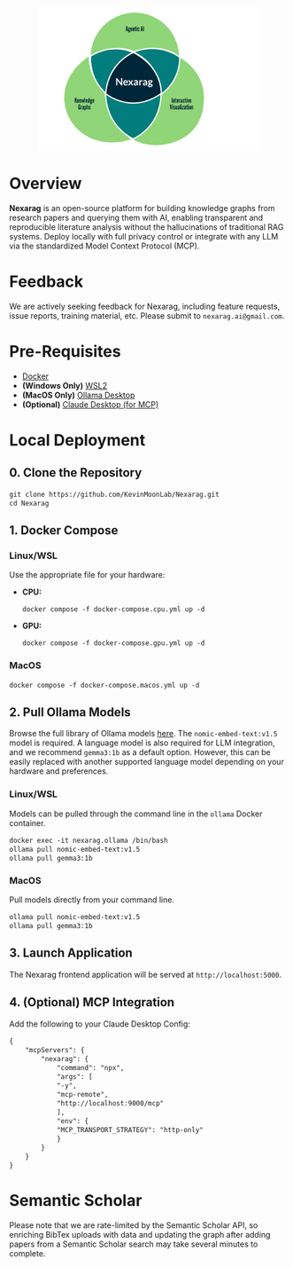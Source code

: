 <p align="center">
  <a href="https://github.com/KevinMoonLab/Nexarag"><img src="nexarag.png" alt="Nexarag" width="400"></a>
</p>

# Overview

**Nexarag** is an open-source platform for building knowledge graphs from research papers and querying them with AI, enabling transparent and reproducible literature analysis without the hallucinations of traditional RAG systems. Deploy locally with full privacy control or integrate with any LLM via the standardized Model Context Protocol (MCP).

# Feedback

We are actively seeking feedback for Nexarag, including feature requests, issue reports, training material, etc. Please submit to `nexarag.ai@gmail.com`.

# Pre-Requisites
- [Docker](https://docs.docker.com/engine/install/)
- **(Windows Only)** [WSL2](https://learn.microsoft.com/en-us/windows/wsl/install)
- **(MacOS Only)** [Ollama Desktop](https://ollama.com/download/mac)
- **(Optional)** [Claude Desktop (for MCP)](https://claude.ai/download)

# Local Deployment

## 0. Clone the Repository

```
git clone https://github.com/KevinMoonLab/Nexarag.git
cd Nexarag
```

## 1. Docker Compose

### Linux/WSL

Use the appropriate file for your hardware:

* **CPU:**

  ```
  docker compose -f docker-compose.cpu.yml up -d
  ```
* **GPU:**

  ```
  docker compose -f docker-compose.gpu.yml up -d
  ```

### MacOS

```
docker compose -f docker-compose.macos.yml up -d
```

## 2. Pull Ollama Models

Browse the full library of Ollama models [here](https://ollama.com/library). The `nomic-embed-text:v1.5` model is required. A language model is also required for LLM integration, and we recommend `gemma3:1b` as a default option. However, this can be easily replaced with another supported language model depending on your hardware and preferences.

### Linux/WSL

Models can be pulled through the command line in the `ollama` Docker container.

```
docker exec -it nexarag.ollama /bin/bash
ollama pull nomic-embed-text:v1.5
ollama pull gemma3:1b
```

### MacOS

Pull models directly from your command line.

```
ollama pull nomic-embed-text:v1.5
ollama pull gemma3:1b
```

## 3. Launch Application

The Nexarag frontend application will be served at `http://localhost:5000`.

## 4. (Optional) MCP Integration
Add the following to your Claude Desktop Config:
```
{
    "mcpServers": {
        "nexarag": {
            "command": "npx",
            "args": [
            "-y",
            "mcp-remote",
            "http://localhost:9000/mcp"
            ],
            "env": {
            "MCP_TRANSPORT_STRATEGY": "http-only"
            }
        }
    }
}
```

# Semantic Scholar
Please note that we are rate-limited by the Semantic Scholar API, so enriching BibTex uploads with data and updating the graph after adding papers from a Semantic Scholar search may take several minutes to complete.
